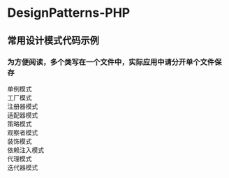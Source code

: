 # DesignPatterns-PHP
## 常用设计模式代码示例  
### 为方便阅读，多个类写在一个文件中，实际应用中请分开单个文件保存
单例模式  
工厂模式  
注册器模式  
适配器模式  
策略模式  
观察者模式  
装饰模式  
依赖注入模式  
代理模式  
迭代器模式  

